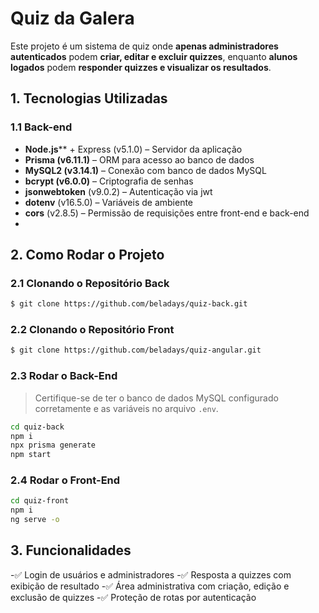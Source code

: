 # Quiz da Galera
Este projeto é um sistema de quiz onde **apenas administradores autenticados** podem
**criar, editar e excluir quizzes**, enquanto **alunos logados** podem **responder quizzes e
visualizar os resultados**.
## 1. Tecnologias Utilizadas
### 1.1 Back-end
- **Node.js**** + Express (v5.1.0) – Servidor da aplicação
- **Prisma (v6.11.1)** – ORM para acesso ao banco de dados
- **MySQL2 (v3.14.1)** – Conexão com banco de dados MySQL
- **bcrypt (v6.0.0)** – Criptografia de senhas
- **jsonwebtoken** (v9.0.2) – Autenticação via jwt
- **dotenv** (v16.5.0) – Variáveis de ambiente
- **cors** (v2.8.5) – Permissão de requisições entre front-end e back-end
-
## 2. Como Rodar o Projeto
### 2.1 Clonando o Repositório Back
```bash
$ git clone https://github.com/beladays/quiz-back.git
````
### 2.2 Clonando o Repositório Front
```bash
$ git clone https://github.com/beladays/quiz-angular.git
````
### 2.3 Rodar o Back-End
> Certifique-se de ter o banco de dados MySQL configurado corretamente e as variáveis no
arquivo `.env`.
```bash
cd quiz-back
npm i
npx prisma generate
npm start
````
### 2.4 Rodar o Front-End
```bash
cd quiz-front
npm i
ng serve -o
````
## 3. Funcionalidades
-✅ Login de usuários e administradores
-✅ Resposta a quizzes com exibição de resultado
-✅ Área administrativa com criação, edição e exclusão de quizzes
-✅ Proteção de rotas por autenticação
